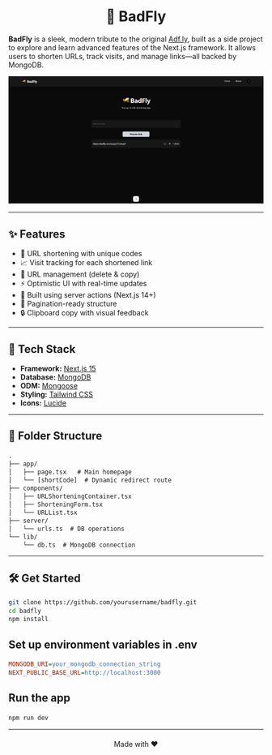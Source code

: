  <h1 style='text-align:center'>🐝 BadFly</h1>

**BadFly** is a sleek, modern tribute to the original [Adf.ly](https://adf.ly), built as a side project to explore and learn advanced features of the Next.js framework. It allows users to shorten URLs, track visits, and manage links—all backed by MongoDB.

![BadFly Snapshot](/public/badfly-snapshot.png)

---

## ✨ Features

- 🔗 URL shortening with unique codes
- 📈 Visit tracking for each shortened link
- 🧹 URL management (delete & copy)
- ⚡ Optimistic UI with real-time updates
- 🧠 Built using server actions (Next.js 14+)
- 🎯 Pagination-ready structure
- 🔒 Clipboard copy with visual feedback

---

## 🚀 Tech Stack

- **Framework:** [Next.js 15](https://nextjs.org/)
- **Database:** [MongoDB](https://www.mongodb.com/)
- **ODM:** [Mongoose](https://mongoosejs.com/)
- **Styling:** [Tailwind CSS](https://tailwindcss.com/)
- **Icons:** [Lucide](https://lucide.dev/)

---

## 📂 Folder Structure

```
.
├── app/
│   ├── page.tsx   # Main homepage
│   └── [shortCode]  # Dynamic redirect route
├── components/
│   ├── URLShorteningContainer.tsx
│   ├── ShorteningForm.tsx
│   └── URLList.tsx
├── server/
│   └── urls.ts  # DB operations
└── lib/
    └── db.ts  # MongoDB connection
```

---

## 🛠️ Get Started

```bash
git clone https://github.com/yourusername/badfly.git
cd badfly
npm install
```

## Set up environment variables in .env

```ini
MONGODB_URI=your_mongodb_connection_string
NEXT_PUBLIC_BASE_URL=http://localhost:3000
```

## Run the app
```bash
npm run dev
```

---
<p style="text-align: center; margin-top: 20px;">Made with ❤</p>